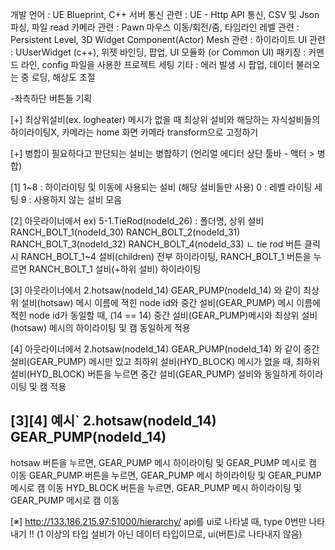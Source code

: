 개발 언어 : UE Blueprint, C++
서버 통신 관련 : UE - Http API 통신, CSV 및 Json 파싱, 파일 read
카메라 관련 : Pawn 마우스 이동/회전/줌, 타임라인
레벨 관련 : Persistent Level, 3D Widget Component(Actor)
Mesh 관련 : 하이라이트
UI 관련 : UUserWidget (c++), 위젯 바인딩, 팝업, UI 모듈화 (or Common UI)
패키징 : 커맨드 라인, config 파일을 사용한 프로젝트 세팅
기타 : 에러 발생 시 팝업, 데이터 불러오는 중 로딩, 해상도 조절


-좌측하단 버튼들 기획

[+]
최상위설비(ex. logheater) 메시가 없을 때 최상위 설비와 해당하는 자식설비들의 하이라이팅X, 카메라는 home 화면 카메라 transform으로 고정하기

[+]
병합이 필요하다고 판단되는 설비는 병합하기 (언리얼 에디터 상단 툴바 - 액터 > 병합)


[1]
1~8 : 하이라이팅 및 이동에 사용되는 설비 (해당 설비들만 사용)
0 : 레벨 라이팅 세팅
9 : 사용하지 않는 설비 모음


[2] 아웃라이너에서
ex) 5-1.TieRod(nodeId_26) : 폴더명, 상위 설비
RANCH_BOLT_1(nodeId_30)
RANCH_BOLT_2(nodeId_31)
RANCH_BOLT_3(nodeId_32)
RANCH_BOLT_4(nodeId_33)
ㄴ tie rod 버튼 클릭 시 RANCH_BOLT_1~4 설비(children) 전부 하이라이팅, RANCH_BOLT_1 버튼을 누르면 RANCH_BOLT_1 설비(+하위 설비) 하이라이팅


[3] 아웃라이너에서
2.hotsaw(nodeId_14)
GEAR_PUMP(nodeId_14)
와 같이 최상위 설비(hotsaw) 메시 이름에 적힌 node id와 중간 설비(GEAR_PUMP) 메시 이름에 적힌 node id가 동일할 때, (14 == 14)
중간 설비(GEAR_PUMP)메시와 최상위 설비(hotsaw) 메시의 하이라이팅 및 캠 동일하게 적용


[4] 아웃라이너에서
2.hotsaw(nodeId_14)
GEAR_PUMP(nodeId_14)
와 같이 중간 설비(GEAR_PUMP) 메시만 있고 최하위 설비(HYD_BLOCK) 메시가 없을 때,
최하위 설비(HYD_BLOCK) 버튼을 누르면 중간 설비(GEAR_PUMP) 설비와 동일하게 하이라이팅 및 캠 적용


[3][4] 예시`
2.hotsaw(nodeId_14)
GEAR_PUMP(nodeId_14)
---------------------------------------------------------------------------------------------------------------
hotsaw 버튼을 누르면, GEAR_PUMP 메시 하이라이팅 및 GEAR_PUMP 메시로 캠 이동
GEAR_PUMP 버튼을 누르면, GEAR_PUMP 메시 하이라이팅 및 GEAR_PUMP 메시로 캠 이동
HYD_BLOCK 버튼을 누르면, GEAR_PUMP 메시 하이라이팅 및 GEAR_PUMP 메시로 캠 이동


[※]
http://133.186.215.97:51000/hierarchy/ api를 ui로 나타낼 때, type 0번만 나타내기 !!
(1 이상의 타입 설비가 아닌 데이터 타입이므로, ui(버튼)로 나타내지 않음)